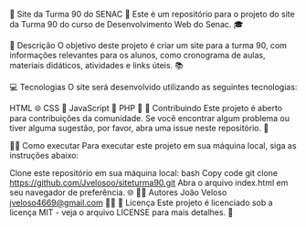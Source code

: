 🌟 Site da Turma 90 do SENAC 🌟
Este é um repositório para o projeto do site da Turma 90 do curso de Desenvolvimento Web do Senac. 🎓

📝 Descrição
O objetivo deste projeto é criar um site para a turma 90, com informações relevantes para os alunos, como cronograma de aulas, materiais didáticos, atividades e links úteis. 📚

💻 Tecnologias
O site será desenvolvido utilizando as seguintes tecnologias:

HTML 🌐
CSS 🎨
JavaScript 🚀
PHP 🚀
🤝 Contribuindo
Este projeto é aberto para contribuições da comunidade. Se você encontrar algum problema ou tiver alguma sugestão, por favor, abra uma issue neste repositório. 🤔

🏃‍♂️ Como executar
Para executar este projeto em sua máquina local, siga as instruções abaixo:

Clone este repositório em sua máquina local:
bash
Copy code
git clone https://github.com/Jvelosoo/siteturma90.git
Abra o arquivo index.html em seu navegador de preferência. 🌐
👨‍💻 Autores
João Veloso jveloso4669@gmail.com 🧑‍💼
📜 Licença
Este projeto é licenciado sob a licença MIT - veja o arquivo LICENSE para mais detalhes. 📃
